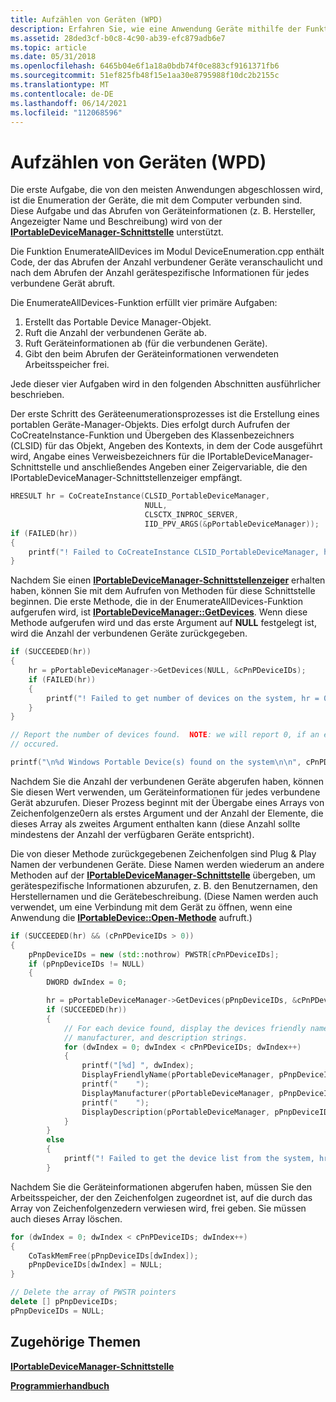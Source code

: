 ```yaml
---
title: Aufzählen von Geräten (WPD)
description: Erfahren Sie, wie eine Anwendung Geräte mithilfe der Funktion EnumerateAllDevices aufzählt, die die Anzahl der verbundenen Geräte und gerätespezifische Informationen ruft.
ms.assetid: 28ded3cf-b0c8-4c90-ab39-efc879adb6e7
ms.topic: article
ms.date: 05/31/2018
ms.openlocfilehash: 6465b04e6f1a18a0bdb74f0ce883cf9161371fb6
ms.sourcegitcommit: 51ef825fb48f15e1aa30e8795988f10dc2b2155c
ms.translationtype: MT
ms.contentlocale: de-DE
ms.lasthandoff: 06/14/2021
ms.locfileid: "112068596"
---
```

# <a name="enumerating-devices-wpd"></a>Aufzählen von Geräten (WPD)

Die erste Aufgabe, die von den meisten Anwendungen abgeschlossen wird, ist die Enumeration der Geräte, die mit dem Computer verbunden sind. Diese Aufgabe und das Abrufen von Geräteinformationen (z. B. Hersteller, Angezeigter Name und Beschreibung) wird von der [**IPortableDeviceManager-Schnittstelle**](/windows/desktop/api/PortableDeviceApi/nn-portabledeviceapi-iportabledevicemanager) unterstützt.

Die Funktion EnumerateAllDevices im Modul DeviceEnumeration.cpp enthält Code, der das Abrufen der Anzahl verbundener Geräte veranschaulicht und nach dem Abrufen der Anzahl gerätespezifische Informationen für jedes verbundene Gerät abruft.

Die EnumerateAllDevices-Funktion erfüllt vier primäre Aufgaben:

1.  Erstellt das Portable Device Manager-Objekt.
2.  Ruft die Anzahl der verbundenen Geräte ab.
3.  Ruft Geräteinformationen ab (für die verbundenen Geräte).
4.  Gibt den beim Abrufen der Geräteinformationen verwendeten Arbeitsspeicher frei.

Jede dieser vier Aufgaben wird in den folgenden Abschnitten ausführlicher beschrieben.

Der erste Schritt des Geräteenumerationsprozesses ist die Erstellung eines portablen Geräte-Manager-Objekts. Dies erfolgt durch Aufrufen der CoCreateInstance-Funktion und Übergeben des Klassenbezeichners (CLSID) für das Objekt, Angeben des Kontexts, in dem der Code ausgeführt wird, Angabe eines Verweisbezeichners für die IPortableDeviceManager-Schnittstelle und anschließendes Angeben einer Zeigervariable, die den IPortableDeviceManager-Schnittstellenzeiger empfängt.


```C++
HRESULT hr = CoCreateInstance(CLSID_PortableDeviceManager,
                              NULL,
                              CLSCTX_INPROC_SERVER,
                              IID_PPV_ARGS(&pPortableDeviceManager));
if (FAILED(hr))
{
    printf("! Failed to CoCreateInstance CLSID_PortableDeviceManager, hr = 0x%lx\n",hr);
}
```



Nachdem Sie einen [**IPortableDeviceManager-Schnittstellenzeiger**](/windows/desktop/api/PortableDeviceApi/nn-portabledeviceapi-iportabledevicemanager) erhalten haben, können Sie mit dem Aufrufen von Methoden für diese Schnittstelle beginnen. Die erste Methode, die in der EnumerateAllDevices-Funktion aufgerufen wird, ist [**IPortableDeviceManager::GetDevices**](/windows/desktop/api/PortableDeviceApi/nf-portabledeviceapi-iportabledevicemanager-getdevices). Wenn diese Methode aufgerufen wird und das erste Argument auf **NULL** festgelegt ist, wird die Anzahl der verbundenen Geräte zurückgegeben.


```C++
if (SUCCEEDED(hr))
{
    hr = pPortableDeviceManager->GetDevices(NULL, &cPnPDeviceIDs);
    if (FAILED(hr))
    {
        printf("! Failed to get number of devices on the system, hr = 0x%lx\n",hr);
    }
}

// Report the number of devices found.  NOTE: we will report 0, if an error
// occured.

printf("\n%d Windows Portable Device(s) found on the system\n\n", cPnPDeviceIDs);
```



Nachdem Sie die Anzahl der verbundenen Geräte abgerufen haben, können Sie diesen Wert verwenden, um Geräteinformationen für jedes verbundene Gerät abzurufen. Dieser Prozess beginnt mit der Übergabe eines Arrays von Zeichenfolgenze0ern als erstes Argument und der Anzahl der Elemente, die dieses Array als zweites Argument enthalten kann (diese Anzahl sollte mindestens der Anzahl der verfügbaren Geräte entspricht).

Die von dieser Methode zurückgegebenen Zeichenfolgen sind Plug & Play Namen der verbundenen Geräte. Diese Namen werden wiederum an andere Methoden auf der [**IPortableDeviceManager-Schnittstelle**](/windows/desktop/api/PortableDeviceApi/nn-portabledeviceapi-iportabledevicemanager) übergeben, um gerätespezifische Informationen abzurufen, z. B. den Benutzernamen, den Herstellernamen und die Gerätebeschreibung. (Diese Namen werden auch verwendet, um eine Verbindung mit dem Gerät zu öffnen, wenn eine Anwendung die [**IPortableDevice::Open-Methode**](/windows/desktop/api/PortableDeviceApi/nf-portabledeviceapi-iportabledevice-open) aufruft.)


```C++
if (SUCCEEDED(hr) && (cPnPDeviceIDs > 0))
{
    pPnpDeviceIDs = new (std::nothrow) PWSTR[cPnPDeviceIDs];
    if (pPnpDeviceIDs != NULL)
    {
        DWORD dwIndex = 0;

        hr = pPortableDeviceManager->GetDevices(pPnpDeviceIDs, &cPnPDeviceIDs);
        if (SUCCEEDED(hr))
        {
            // For each device found, display the devices friendly name,
            // manufacturer, and description strings.
            for (dwIndex = 0; dwIndex < cPnPDeviceIDs; dwIndex++)
            {
                printf("[%d] ", dwIndex);
                DisplayFriendlyName(pPortableDeviceManager, pPnpDeviceIDs[dwIndex]);
                printf("    ");
                DisplayManufacturer(pPortableDeviceManager, pPnpDeviceIDs[dwIndex]);
                printf("    ");
                DisplayDescription(pPortableDeviceManager, pPnpDeviceIDs[dwIndex]);
            }
        }
        else
        {
            printf("! Failed to get the device list from the system, hr = 0x%lx\n",hr);
        }
```



Nachdem Sie die Geräteinformationen abgerufen haben, müssen Sie den Arbeitsspeicher, der den Zeichenfolgen zugeordnet ist, auf die durch das Array von Zeichenfolgenzedern verwiesen wird, frei geben. Sie müssen auch dieses Array löschen.


```C++
for (dwIndex = 0; dwIndex < cPnPDeviceIDs; dwIndex++)
{
    CoTaskMemFree(pPnpDeviceIDs[dwIndex]);
    pPnpDeviceIDs[dwIndex] = NULL;
}

// Delete the array of PWSTR pointers
delete [] pPnpDeviceIDs;
pPnpDeviceIDs = NULL;
```



## <a name="related-topics"></a>Zugehörige Themen

<dl> <dt>

[**IPortableDeviceManager-Schnittstelle**](/windows/desktop/api/PortableDeviceApi/nn-portabledeviceapi-iportabledevicemanager)
</dt> <dt>

[**Programmierhandbuch**](programming-guide.md)
</dt> </dl>

 

 



